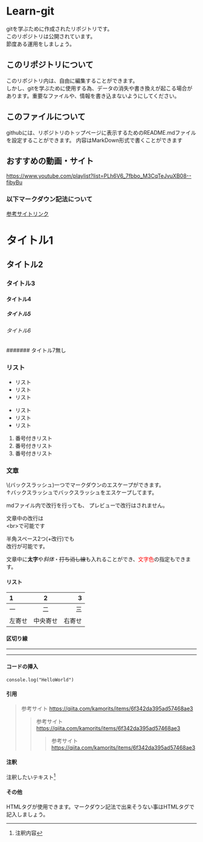 # Learn-git
gitを学ぶために作成されたリポジトリです。  
このリポジトリは公開されています。  
節度ある運用をしましょう。

## このリポジトリについて
このリポジトリ内は、自由に編集することができます。  
しかし、gitを学ぶために使用する為、データの消失や書き換えが起こる場合があります。重要なファイルや、情報を書き込まないようにしてください。

## このファイルについて
githubには、リポジトリのトップページに表示するためのREADME.mdファイルを設定することができます。
内容はMarkDown形式で書くことができます

## おすすめの動画・サイト
https://www.youtube.com/playlist?list=PLh6V6_7fbbo_M3CqTeJvuXB08--fibyBu


### 以下マークダウン記法について

[参考サイトリンク](https://qiita.com/kamorits/items/6f342da395ad57468ae3)

# タイトル1
## タイトル2
### タイトル3
#### タイトル4
##### タイトル5
###### タイトル6
####### タイトル7無し

### リスト
- リスト
- リスト
- リスト
* リスト
* リスト
* リスト
1. 番号付きリスト
1. 番号付きリスト
1. 番号付きリスト

### 文章
\\(バックスラッシュ)一つでマークダウンのエスケープができます。  
↑バックスラッシュでバックスラッシュをエスケープしてます。

mdファイル内で改行を行っても、
プレビューで改行はされません。

文章中の改行は<br>\<br>で可能です

半角スペース2つ(+改行)でも  
改行が可能です。

文章中に**太字**や*斜体*・~~打ち消し線~~も入れることができ、<font color="Red">文字色</font>の指定もできます。

#### リスト
| 1 | 2 | 3 |
| :-- | :-: | --: |
| 一 | 二 | 三 |
| 左寄せ | 中央寄せ | 右寄せ |

#### 区切り線

***

---

#### コードの挿入
```javascript:helloworld
console.log("HelloWorld")
```

#### 引用
> 参考サイト https://qiita.com/kamorits/items/6f342da395ad57468ae3  
>> 参考サイト https://qiita.com/kamorits/items/6f342da395ad57468ae3  
>>> 参考サイト https://qiita.com/kamorits/items/6f342da395ad57468ae3  

#### 注釈
注釈したいテキスト[^1]

[^1]:注釈内容


#### その他
HTMLタグが使用できます。マークダウン記法で出来そうない事はHTMLタグで記入しましょう。